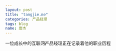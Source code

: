 ```yaml
---
layout: post
title: "tangjie.me"
categories: 产品经理
tags: blog
name: 唐杰
---
```


一位成长中的互联网产品经理正在记录着他的职业历程
<!--break-->
